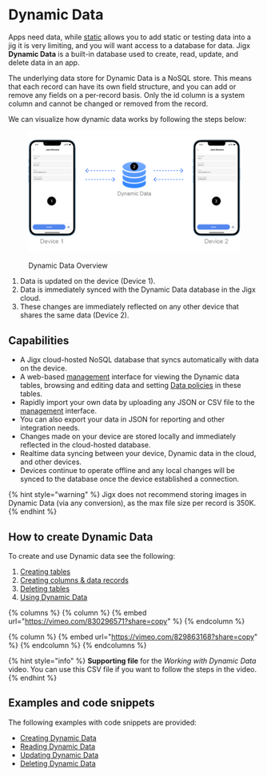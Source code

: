 # Dynamic Data

Apps need data, while [static](https://docs.jigx.com/examples/static) allows you to add static or testing data into a jig it is very limiting, and you will want access to a database for data. Jigx **Dynamic Data** is a built-in database used to create, read, update, and delete data in an app.

The underlying data store for Dynamic Data is a NoSQL store. This means that each record can have its own field structure, and you can add or remove any fields on a per-record basis. Only the id column is a system column and cannot be changed or removed from the record.

We can visualize how dynamic data works by following the steps below:

<figure><img src="../../../../.gitbook/assets/dynami.png" alt="Dynamic Data Overview"><figcaption><p>Dynamic Data Overview</p></figcaption></figure>

1. Data is updated on the device (Device 1).
2. Data is immediately synced with the Dynamic Data database in the Jigx cloud.
3. These changes are immediately reflected on any other device that shares the same data (Device 2).

## Capabilities

* A Jigx cloud-hosted NoSQL database that syncs automatically with data on the device.
* A web-based [management](https://docs.jigx.com/data) interface for viewing the Dynamic data tables, browsing and editing data and setting [Data policies](../../../../administration/solutions/row-level-security/data-policies.md) in these tables.
* Rapidly import your own data by uploading any JSON or CSV file to the [management](https://docs.jigx.com/data) interface.
* You can also export your data in JSON for reporting and other integration needs.
* Changes made on your device are stored locally and immediately reflected in the cloud-hosted database.
* Realtime data syncing between your device, Dynamic data in the cloud, and other devices.
* Devices continue to operate offline and any local changes will be synced to the database once the device established a connection.

{% hint style="warning" %}
Jigx does not recommend storing images in Dynamic Data (via any conversion), as the max file size per record is 350K.&#x20;
{% endhint %}

## How to create Dynamic Data

To create and use Dynamic data see the following:

1. [Creating tables](creating-tables.md)
2. [Creating columns & data records](creating-columns-_-data-records.md)
3. [Deleting tables](deleting-tables.md)
4. [Using Dynamic Data](using-dynamic-data.md)

{% columns %}
{% column %}
{% embed url="https://vimeo.com/830296571?share=copy" %}
{% endcolumn %}

{% column %}
{% embed url="https://vimeo.com/829863168?share=copy" %}
{% endcolumn %}
{% endcolumns %}

{% hint style="info" %}
**Supporting file** for the _Working with Dynamic Data_ video. You can use this CSV file if you want to follow the steps in the video.
{% endhint %}

## Examples and code snippets

The following examples with code snippets are provided:

* [Creating Dynamic Data](https://docs.jigx.com/examples/creating-dynamic-data)
* [Reading Dynamic Data](https://docs.jigx.com/examples/reading-dynamic-data)
* [Updating Dynamic Data](https://docs.jigx.com/examples/updating-dynamic-data)
* [Deleting Dynamic Data](https://docs.jigx.com/examples/deleting-dynamic-data)
